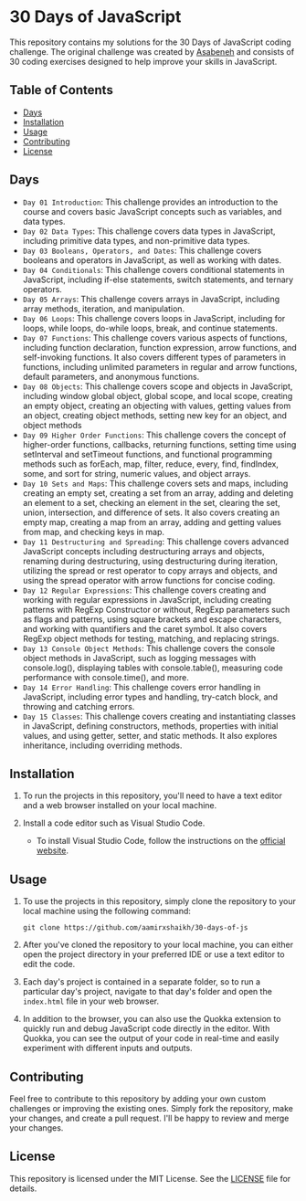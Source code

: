 # 30 Days of JavaScript

This repository contains my solutions for the 30 Days of JavaScript coding challenge. The original challenge was created by [Asabeneh](https://github.com/Asabeneh) and consists of 30 coding exercises designed to help improve your skills in JavaScript.

## Table of Contents

- [Days](#days)
- [Installation](#installation)
- [Usage](#usage)
- [Contributing](#contributing)
- [License](#license)

## Days

- `Day 01 Introduction`: This challenge provides an introduction to the course and covers basic JavaScript concepts such as variables, and data types.
- `Day 02 Data Types`: This challenge covers data types in JavaScript, including primitive data types, and non-primitive data types.
- `Day 03 Booleans, Operators, and Dates`: This challenge covers booleans and operators in JavaScript, as well as working with dates.
- `Day 04 Conditionals`: This challenge covers conditional statements in JavaScript, including if-else statements, switch statements, and ternary operators.
- `Day 05 Arrays`: This challenge covers arrays in JavaScript, including array methods, iteration, and manipulation.
- `Day 06 Loops`: This challenge covers loops in JavaScript, including for loops, while loops, do-while loops, break, and continue statements.
- `Day 07 Functions`: This challenge covers various aspects of functions, including function declaration, function expression, arrow functions, and self-invoking functions. It also covers different types of parameters in functions, including unlimited parameters in regular and arrow functions, default parameters, and anonymous functions.
- `Day 08 Objects`: This challenge covers scope and objects in JavaScript, including window global object, global scope, and local scope, creating an empty object, creating an objecting with values, getting values from an object, creating object methods, setting new key for an object, and object methods
- `Day 09 Higher Order Functions`: This challenge covers the concept of higher-order functions, callbacks, returning functions, setting time using setInterval and setTimeout functions, and functional programming methods such as forEach, map, filter, reduce, every, find, findIndex, some, and sort for string, numeric values, and object arrays.
- `Day 10 Sets and Maps`: This challenge covers sets and maps, including creating an empty set, creating a set from an array, adding and deleting an element to a set, checking an element in the set, clearing the set, union, intersection, and difference of sets. It also covers creating an empty map, creating a map from an array, adding and getting values from map, and checking keys in map.
- `Day 11 Destructuring and Spreading`: This challenge covers advanced JavaScript concepts including destructuring arrays and objects, renaming during destructuring, using destructuring during iteration, utilizing the spread or rest operator to copy arrays and objects, and using the spread operator with arrow functions for concise coding.
- `Day 12 Regular Expressions`: This challenge covers creating and working with regular expressions in JavaScript, including creating patterns with RegExp Constructor or without, RegExp parameters such as flags and patterns, using square brackets and escape characters, and working with quantifiers and the caret symbol. It also covers RegExp object methods for testing, matching, and replacing strings.
- `Day 13 Console Object Methods`: This challenge covers the console object methods in JavaScript, such as logging messages with console.log(), displaying tables with console.table(), measuring code performance with console.time(), and more.
- `Day 14 Error Handling`: This challenge covers error handling in JavaScript, including error types and handling, try-catch block, and throwing and catching errors.
- `Day 15 Classes`: This challenge covers creating and instantiating classes in JavaScript, defining constructors, methods, properties with initial values, and using getter, setter, and static methods. It also explores inheritance, including overriding methods.
<!-- - `Day 16`: JSON -->
<!-- - `Day 17`: Web Storages -->
<!-- - `Day 18`: Promises -->
<!-- - `Day 19`: Closures -->
<!-- - `Day 20`: Writing Clean Codes -->
<!-- - `Day 21`: Document Object Model (DOM) -->
<!-- - `Day 22`: Manipulating DOM Objects -->
<!-- - `Day 23`: Event Listeners -->
<!-- - `Day 24`: Project Solar System -->
<!-- - `Day 25`: World Countries Data Visualization (Part 1) -->
<!-- - `Day 26`: World Countries Data Visualization (Part 2) -->
<!-- - `Day 27`: Mini Project: Portfolio -->
<!-- - `Day 28`: Mini Project: Leaderboard -->
<!-- - `Day 29`: Mini Project: Animating Characters -->
<!-- - `Day 30`: Mini Project: Final -->

## Installation

1. To run the projects in this repository, you'll need to have a text editor and a web browser installed on your local machine.

2. Install a code editor such as Visual Studio Code.
  
   - To install Visual Studio Code, follow the instructions on the [official website](https://code.visualstudio.com/Download).


## Usage

1. To use the projects in this repository, simply clone the repository to your local machine using the following command:

    `git clone https://github.com/aamirxshaikh/30-days-of-js`

2. After you've cloned the repository to your local machine, you can either open the project directory in your preferred IDE or use a text editor to edit the code.

3. Each day's project is contained in a separate folder, so to run a particular day's project, navigate to that day's folder and open the `index.html` file in your web browser.

4. In addition to the browser, you can also use the Quokka extension to quickly run and debug JavaScript code directly in the editor. With Quokka, you can see the output of your code in real-time and easily experiment with different inputs and outputs. 

## Contributing

Feel free to contribute to this repository by adding your own custom challenges or improving the existing ones. Simply fork the repository, make your changes, and create a pull request. I'll be happy to review and merge your changes.

## License

This repository is licensed under the MIT License. See the [LICENSE](LICENSE) file for details.
